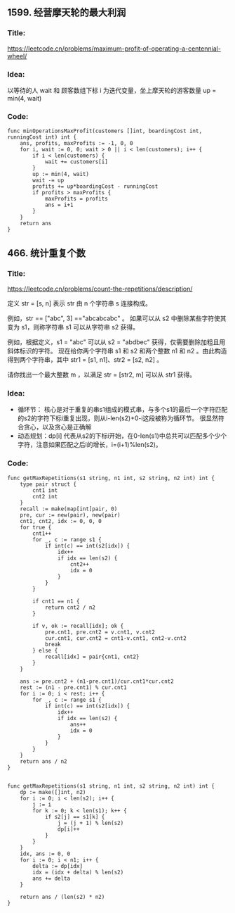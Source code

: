 ## 1599. 经营摩天轮的最大利润
### Title:
https://leetcode.cn/problems/maximum-profit-of-operating-a-centennial-wheel/
### Idea:
以等待的人 wait 和 顾客数组下标 i 为迭代变量，坐上摩天轮的游客数量 up = min(4, wait)
### Code:
```
func minOperationsMaxProfit(customers []int, boardingCost int, runningCost int) int {
	ans, profits, maxProfits := -1, 0, 0
	for i, wait := 0, 0; wait > 0 || i < len(customers); i++ {
		if i < len(customers) {
			wait += customers[i]
		}
		up := min(4, wait)
		wait -= up
		profits += up*boardingCost - runningCost
		if profits > maxProfits {
			maxProfits = profits
			ans = i+1
		}
	}
	return ans
}
```

## 466. 统计重复个数
### Title:
https://leetcode.cn/problems/count-the-repetitions/description/

定义 str = [s, n] 表示 str 由 n 个字符串 s 连接构成。

例如，str == ["abc", 3] =="abcabcabc" 。
如果可以从 s2 中删除某些字符使其变为 s1，则称字符串 s1 可以从字符串 s2 获得。

例如，根据定义，s1 = "abc" 可以从 s2 = "abdbec" 获得，仅需要删除加粗且用斜体标识的字符。
现在给你两个字符串 s1 和 s2 和两个整数 n1 和 n2 。由此构造得到两个字符串，其中 str1 = [s1, n1]、str2 = [s2, n2] 。

请你找出一个最大整数 m ，以满足 str = [str2, m] 可以从 str1 获得。
### Idea:
* 循环节：
核心是对于重复的串s1组成的模式串，与多个s1的最后一个字符匹配的s2的字符下标i重复出现，则从i-len(s2)+0-i这段被称为循环节。
很显然符合贪心，以及贪心是正确解
* 动态规划：dp[i] 代表从s2的下标i开始，在0-len(s1)中总共可以匹配多个少个字符，注意如果匹配之后i的增长，i=(i+1)%len(s2)。
### Code:
```
func getMaxRepetitions(s1 string, n1 int, s2 string, n2 int) int {
	type pair struct {
		cnt1 int
		cnt2 int
	}
	recall := make(map[int]pair, 0)
	pre, cur := new(pair), new(pair)
	cnt1, cnt2, idx := 0, 0, 0
	for true {
		cnt1++
		for _, c := range s1 {
			if int(c) == int(s2[idx]) {
				idx++
				if idx == len(s2) {
					cnt2++
					idx = 0
				}
			}
		}

		if cnt1 == n1 {
			return cnt2 / n2
		}

		if v, ok := recall[idx]; ok {
			pre.cnt1, pre.cnt2 = v.cnt1, v.cnt2
			cur.cnt1, cur.cnt2 = cnt1-v.cnt1, cnt2-v.cnt2
			break
		} else {
			recall[idx] = pair{cnt1, cnt2}
		}
	}

	ans := pre.cnt2 + (n1-pre.cnt1)/cur.cnt1*cur.cnt2
	rest := (n1 - pre.cnt1) % cur.cnt1
	for i := 0; i < rest; i++ {
		for _, c := range s1 {
			if int(c) == int(s2[idx]) {
				idx++
				if idx == len(s2) {
					ans++
					idx = 0
				}
			}
		}
	}
	return ans / n2
}


func getMaxRepetitions(s1 string, n1 int, s2 string, n2 int) int {
	dp := make([]int, n2)
	for i := 0; i < len(s2); i++ {
		j := i
		for k := 0; k < len(s1); k++ {
			if s2[j] == s1[k] {
				j = (j + 1) % len(s2)
				dp[i]++
			}
		}
	}
	idx, ans := 0, 0
	for i := 0; i < n1; i++ {
		delta := dp[idx]
		idx = (idx + delta) % len(s2)
		ans += delta
	}

	return ans / (len(s2) * n2)
}
```
